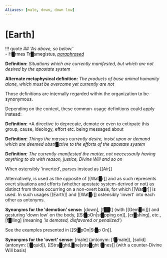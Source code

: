 ```yaml
---
Aliases: [male, down, down low]
---
```

# **[Earth]**

!!! quote
    ## *'As above, so below.'*<br>
    \- H█rmes Tr█smegistus, *[paraphrased](https://en.wiktionary.org/wiki/as_above,_so_below)*

**Definition:** *Situations which are currently manifested, but which are not desired by the apostate system*

**Alternate metaphysical definition:** *The products of base animal humanity alone, which must be overcome yet currently are not*

Those definitions are internally regarded within the organization to be synonymous.

Depending on the context, these common-usage definitions could apply instead:

**Definition:** *A directive to deprecate, demote or even to extirpate this group, cause, ideology, effort etc. being messaged about

**Definition:** *Things the masses currently desire, insist upon or demand which are deemed obstr█ctive to the efforts of the apostate system*

**Definition:** *The currently-manifested the matter, not neccessarily having anything to do with reason, justice, Divine Will and so on*

When ostensibly 'inverted', parses instead as [[Air]]

Alternatively, is used as the opposite of [[Wat█r]] and as such represents overt situations and efforts (whether apostate system-derived or not) as distinct from those occurring on a non-overt basis, for which [[Wat█r]] is used.  In such usages [[Earth]] and [[Wat█r]] ostensibly 'invert' into each other as antonyms.

**Synonyms for the 'demotion' sense:** [down], [f██t] (with [[Gem█ni]]) and gesturing 'down low' on the body, [[St█pOn|st█pping on]], [cr█shing], etc., [f█lling] (meaning *'is demoted, disfavored or penalized'*)

See the examples presented in [[St█pOn|St█p On]].

**Synonyms for the 'overt' sense:** [male] (antonym: [f█male]), [solid] (antonym: [l█quid]), [[Stra█ghtL█ne|stra█ght l█nes]] (with a counter-Divine Will basis)